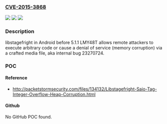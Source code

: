 ### [CVE-2015-3868](https://cve.mitre.org/cgi-bin/cvename.cgi?name=CVE-2015-3868)
![](https://img.shields.io/static/v1?label=Product&message=n%2Fa&color=blue)
![](https://img.shields.io/static/v1?label=Version&message=n%2Fa&color=blue)
![](https://img.shields.io/static/v1?label=Vulnerability&message=n%2Fa&color=brighgreen)

### Description

libstagefright in Android before 5.1.1 LMY48T allows remote attackers to execute arbitrary code or cause a denial of service (memory corruption) via a crafted media file, aka internal bug 23270724.

### POC

#### Reference
- http://packetstormsecurity.com/files/134132/Libstagefright-Saio-Tag-Integer-Overflow-Heap-Corruption.html

#### Github
No GitHub POC found.


